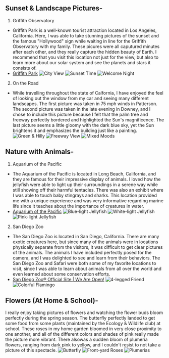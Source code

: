 
## Sunset & Landscape Pictures-
1. Griffith Observatory 
- Griffith Park is a well-known tourist attraction located in Los Angeles, California. Here, I was able to take stunning pictures of the sunset and the famous "Hollywood" sign while waiting in line for the Griffith Observatory with my family. These picures were all caputured minutes after each other, and they really capture the hidden beauty of Earth. I recommend that you visit this location not just for the view, but also to learn more about our solar system and see the planets and stars it consists of. 
- [Griffith Park](https://www.laparks.org/griffithpark/griffith-park-home-page/)
![City View](https://lh3.googleusercontent.com/sP397ymGz6yW01widqCJhaDzwT1Lz-jh8y4eYxN3LczMSIeKC9OKK6MNKVFdnyzKmXgYkt5GKYMuymEd_SGEQjH0h2pa85JkB0OnxHVxwQBHl8HJH3dJAkbmJdevfFR63zvn1Zyhr4R3FPmW_Zgw73Rju5hmAv3zBoe8TADWaMnzb5ixk761igxrjbbwExwbjmZs5kRRp95qj7uLE5HMh2929IfrM-qONRsPRD-lr3mQW1r0QFTOcGVKMP1vl2kQRf-EqDUNcanrRAO2TNZL3fl2xdhm2pUSQ7VREUW9B70wUx-_kvaAN-uj6LDh4giwXvj_BfnGCLZajzR9sLqPEFaa8FdvGEApj9vws88wgE1AWxn9U1KqZlqaCOD6K-zv6cihehxu04xHVyaZJcSkRvPs48JjjXgEnEQfXT1_fPvqYI7q8HG0bPSUSTj3bJJcHDF4X0TJE9Nzq8Ymq_150g5siPExuJ8THe8wsWj-W3w6xstF9Nu6iD-SxaF8s1T3ck_vuvsvSV5Ej2Y2g3Phorz_6w2IXPhRq6sB7HhDJAgN8RAlfBCeowOJ28B5vIpuTlzzNExvE5kn1zMzyksEObHlvPEipYxez0RmIMy47ZLhS02crJsZD7OvqY8pk_VWgAjo59gJI68jvtK65pIel26sKbTFiGXTo1Grsaehhs5aGu_k1x-KhFosWCqj=w1250-h937-no?authuser=0)
![Sunset Time](https://lh3.googleusercontent.com/9lbbU90mEGESpZyAuBTgI3M38f1cuhQ5j8QCJ7_1jpdhBh7E89g7fT2UkjtuQ4Jf_TRwfWPaAW6QFnicV_nDJkCCYm1Xlci1_NMWzuMpGLmSgDnEMDKneGCRumnvtR2DVYBrEecxlFKpaPeBkniA3YCSn-Sw85ZklntWII_3fd5P3x-k0sagjfuy0UKZMbEy220XRmsbulZPWPfE_zuXzni8JIUQp468_bdiOyu-ZcftGc5F-hjQCmJxvG77L1oqSBtjoWiJTLFwlF5wsQUQCPZKqcPGzStNTRJwdNutp1w7hBsL-TggU0ySMp9NTVcCxA4YttdLDDEnLokKVFRUM0ORzuESwB32eSz8z87FiTHkpqlARxaULCV-OndyR65ncYVtx3CihOb5YVLRXy50FYwR9BwjRDcp7CdbAllRsCP4BtlM-IWYVa4IgBgdsploQLE-FKXWFaaxC0DJEt1BVhcijjDmaYsZsy-lneM0Sh8Kh_NuvU7SsuF0OQIoUnaANb7rYfBhUSb3v3W8I-zHlBbTjsACsrmzjM5w0dXlpRzKNPRgkYNC8DKSKLkYMbexyFUWb2ueN89938KF9OfivN6C9AgImpq6XdQphHfBB0kf1fjhXljnVY72ptaJoSXhz1JhlsVPyHmWXNV20TVdRjBg649DbeIWeYwV46RgLhemwM1L_yOn07P_V3AD=w1250-h937-no?authuser=0)
![Welcome Night](https://lh3.googleusercontent.com/555gFKHzmJ1h5H-iwhL8V1ngcK67yjwzXDiirUFz9OZd66Wv3rlN65LXPUj_f9sTZmt5t08jLKNKS0NUnGPajeEjk69zRNOhU-9QWQPIl7EuP90V4Lz1gqdd6ztsfG3mlJUITOE9tQFbDx2ZZMK-gBepBEKmR6YH-nmP0OGUv78IT6tHEwaRV02gKgInO8R9_DdMToMnG6FB8PkV_85gSUs-dZvjs2BTemYJg1SlJ8UylmxvH1m78kLLSUekn67Wp0Vw1E5R9yJ_iYZcrh14ktmGwNh8yJ7qTWb9pCz6LbpcrF8H4UksxdUx1aF5IL8ybQkSLa9zwPPFC1N-22XPFK08DvFKFyS0P4RjpDfYxm5WEDw8fM_RcnfUBVCW-Y6j3Ix2v_WCkLUxrtMJRuuj0JCrrNlR7KXkOI03pvrcggFphtxmRiLs8P91RpbM1zNUN19vvp9XPKeDiaYrNHV9B4NQRGNncdFtaIBooS0IihMDa9DUVyt6oRrjlEDljM3cCIsWPJr2caz3lAzJ5LiFMkUa9IqNafs7WR1RXxmS1SWbkSevJFvXY2OS4sHzwv2Gw-_B-BYJc4HHCR-xrWRNgE4Sho6U6-ikYhFS-pSQmPESq2PsSk2IuZIy9Jx9JeDZFSUoVOZWkzcVl8y_lY-R8oebH04rXBB_uWeAVSxwwJsW1K7D-QuhzpQtRzSP=w1250-h937-no?authuser=0)
                                                                                                                                                                     
2. On the Road
- While travelling throughout the state of Calfornia, I have enjoyed the feel of looking out the window from my car and seeing many different landscapes. The first picture was taken in 75 mph winds in Patterson. The second picture was taken in the late evening in Downey, and I chose to include this picture because I felt that the palm tree and freeway perfectly bordered and highlighted the Sun's magnificence. The last picture seems a little gloomy with the dark blue sky, yet the Sun brightens it and emphasizes the building just like a painting.
![Green & Hilly](https://lh3.googleusercontent.com/dfvPt_jSPiP2P7hDLjauD47r2J0Rv2GtERikc3Af0JC9cjAws8uxAJezpW9KgoLCTQWn0uf4PGQZjvG2iQFUro_iPocWdsrBZgrTxrK0ffC3NsLZRgt_Fol-IUVXJFiFtMvDVzbDq5bpfahdynZkVfDNFzGjhstqdOV-PraZyVRDhxc3ejSIb5SD4jmxhe088GDnYdKnyalYTTCutjMpX0PsNRtOVHv3EMhxpzTAvTkRwBat-jFk9k2PQDO9sc7a1Zlfxrl0lB1qsFUjrLLUFmqzhUfiGSTwZwSb7DePviFz6cOlbHNSOrHhBtbpSEryYi4u9GSozo-u6M7iDpByevF7QZtsSHqPfNVbVfFz_GTkEoihrHh3pFY3UTWK2zSENP1DwPNYDkGQlGBP1nt7lxGL1VDiIMw_JWPHeEnMtPyYN8BwVlnYhmUi_g9nSafScyUV4S4PJk2QKPx44GDedRwapbC4a6wbxogFec2zz6KJVo5xmyKIYL5XbZz0Z3dpfJ8V-InPk9xjUGlxcAXCTNxUfsOQG7zGLKWNH6AinY8r-ar1WfnUbVfYupf6WJMNKKuRNBVgW4SNcYsXZSZRdYTkIIQA-rgscgwY0ikWsageUuwmC59OFA9i-vsdmm7k4_XPUhDjJjDvKWH4R3JBBb4V02S6dKaLGSgKYJq2NmK0aifD_agZC-4QAc14=w1844-h937-no?authuser=0)
![Freeway View](https://lh3.googleusercontent.com/sUgL-eZmDIDEReaUi_93t54V9gzlQrzllQQW5MPj6_Yjw5iCPatkLSL46jgKS5wB8PjuHUiCkt0DKnPxFBKWPIFGcKNDvjiP1oD6gowvj4HmvBN5ucOkDOhkCyIonLfy_FNY5KFOMj7j4yUgQvK8bwt_EDuaVXLk2HgDsHXmQe3cxGXMw6xQIMZZQreIuT-KyxH-MZGksUUnXU692_1D7oGn2udyLY3BcbDZSi6vOMyO60t1N9XBonpRJLkz__CG5FX9GbpwvIkOlUb3jilu9dXmvxAZbJq0uJjUUPpqR6iMAlGyGz6ADOJEsDgg45BwfHzjt-mIyjtcLkIf3azjmdS_YhoLtH8vqi8elGTcq0IcHhUh5byGuPvobxxV5U3Fh85dKs2W2J5G6QfllBqY-BjGYjUMJZWhUCzWGSvHYDWSUYjIRKZYi7zfCuFMjlfJKkf_IwrvIw44_qEkGjl4zyu1UIilmP0OFGR1KagGFvHMqFEI4SdZQK1A6fya9q46Cxh6YkUpaHURDYRI-tqIZMUY9SM9JxFqlppjrcuOLDcoiSzg8mELNoeO3zyC0ewx08wNDg-sX8P6mZ9rGlGCYnJbrF15ZsCeJjCuri8lg29dl3PzQYC5s3rzMBifry7uQZOeZpaOBvOJVXOAzLUeLrnNjYIT_Z8I0iUhEjmB0OVMftz0M1cjpChgarTd=w1250-h937-no?authuser=0)
![Mixed Moods](https://lh3.googleusercontent.com/JiIMLZdxzTnm9fOZzFK1lnap9kNYm2a5t89Jq9VCgnt3ZAwPkV6-waaYJAcdN0PEAqEF0DuAqxveyjT8eUQwzFsbcd7RiKa94poYgCAXPbBKsAqXGCxDZcDPjb1yR1yLnz0MooO_YCRt_6-5tpx00YNVru4rcMjG7BJSJ0g38NAK8GJfcwo7MwNxh_q5RDqt6VKQXMAbJoOIXopnHMULQBidhL1EKYT_atxZEtidf_qCnpJi0BHGzEuZXTH9RehURSsZQd9pmrCZZSvJxXTaLuAzKaZ2KuJ3NntEce76CiMdqeiNANrGyWO8YZudf8thucE-YFbL80CM5iWOcsln8ywqQrOZlLab3hLTMNc1WwqQv4WUvQ8SNvTEZ5SEPbvzVfPzrCu9PYBS5Zba8Zbt_pwhQn-5avH3ngOYDLgdE_3wyvz7WRnYeH6dJrAu9Balj0oLZrTC07xBTDwzau1V3yzpln8Hm-bl-wedfrWp5M_lfjVs93yN8KY5WG9OmamavuKC2LKPqTpeiy4X0mN2glK39EA0jdnE5ehFoG18pHhKMM2B2Q6usjI7DqsnWxcQA3Un-Xyu3tU7OS9L-pkcdaJX5GIT54TPPSWq-Ed5YTukajNA9Go0zebSansi3k_uMw-yfwOeMC4HGPq2z0NKy2cGmC6DFBZPcHBJ0XARXhKPV2Rr1jPhESK2XDnP=w1250-h937-no?authuser=0)


## Nature with Animals-
1. Aquarium of the Pacific
- The Aquarium of the Pacific is located in Long Beach, California, and they are famous for their impressive display of animals. I loved how the jellyfish were able to light up their surroundings in a serene way while still showing off their harmful tentacles. There was also an exhibit where I was able to touch baby stingrays and sharks. This location provided me with a unique experience and was very informative regarding marine life since it teaches about the importance of creatures in water.
- [Aquarium of the Pacific](https://www.aquariumofpacific.org/)
![Blue-light Jellyfish](https://lh3.googleusercontent.com/_SmuhFXMygR2chg3G7nxviGKZ1DE8r-IRgQVwxoby8tuv-WSujqFub6bVGuso4OUF6QNDVSzO6rFB0BDePawYD29xWJMsNXl8Qfd-EIdPYV6WnhzNxGtKd4SP5VvXTnByJfOmOS1ZrsKEzlz1yhoyhYHFN49GUpzWRj_J9bZcuBJJRUIItgl8R97u-jeoeGq-zVICT8Ef4gpGHwfrU9eWMY0MLtkdEXDMes2p6IT7U0mJitJp7nw_pxCtreEJjvRb7Cr3g3LXwo_JLdn7SxRFTXo8eYnfjF4m9pMMKqxZXjN_d8KHxE_uGZtn7CwaC73grhK1wT2aZSR1t_hZ3iomNfFhouelel7QPoHAIuHkxAqZJ7GwYAlWRmKHNs0qQ7_KEFTuZndoAMpzareDW_0CSuiViX-Wtb1yy9X0y75GtmEYMxi3P9UNv9gCCt3waZ6rbV7QZ03WONl_yt4xhsz6NuFV5Tqy_Hce73J1R4rED-yY_r1sA_hc0YU-WvzrzEqZi1T5XmxP-hDuBvi21WMTyE4dKvkueryOsqrMc-1ieK7WAR2-e1usUpO3Gu60wCvMiqwk6-2GZ0QQlxSDspSDg76VgTMRRUFcRodGpmFNjZ2pIGKRKgnoHv47BvHT6SXVaaPvbCEDPAh3uZ-5vaub11cZTs6wLBO0M4V2-2RGJYwFaDog0q2zQdmC2L4=w703-h937-no?authuser=0)
![White-light Jellyfish](https://lh3.googleusercontent.com/yDO2Gp7af5urJvIoEUC9lgXk9Jutp37LqXPrU39PKU6CLNKWYdS8uVePcVZ2mGeAsEOui4L6TRypO2Q4Bz4Um--kQudyfAR0jqnFHBtmH1dK2OCl56Ep-4WXQ6BJatvlzxsJHylRwufKBrR0wU_Ntr65qMSA9cJWvowdjtheZAimxLH5Ikm5eB66rn5jQl1e7f94eD35W2Zy5CWLKpy_V-BDBfAxfkAfTG6TgNu5yHxoVV8DGNbB5A_Ig0Dm1SdjDY1LifSwrWFkzixHceVCcJ6oXYPQGMNRoflglaLKcGEbuwmxQc8bbJjuHQ4J9BlW7grbXhYKP9ti25qpiJQFfDGVhPSS8GBpHn9xHngIyNotB-MEMZzH6fQhPVXMwbhuU3zhT49UC9Y7cBjWfbHmaRzh1FFEhWi04EpwrespTWG0l0UUPoPPtG4wvUHpJLAfGmUY4MgcSHnVhcsrIJoAZZh43pfodvCG_j4cnN4E2yq53wX_AvUG29wsnMklKIdeH-6tUFye6jfx-3P8vbAUjbrOcoojlJy2eFx_IKNdDpmot3631xPiJD2mGVMZrww-66-2SBXxOcXYBfoTOFKSNoAWe2L6k3hKglwWp4OEt0P_O9I8b8Ub3GMsF_vucOkz1PkG5y81690BRR0gbaDpkkpjX9eAEmXvSAXppGmK8ecsTYZ_--_-hCTPN4mh=w703-h937-no?authuser=0)
![Pink-light Jellyfish](https://lh3.googleusercontent.com/IrECvri8eBd54S3P2nngmVmdbtZ7X_OVgKnUYfonaxZWaEJQj_KOyb1Pp9HOcZ0cH8SrJKTaJfP3UCoF2_EiXWIbepyUKOT9DhfGl8YcKQ7AbSrczJIX9WA7UA2vVx5KleSFSgU_uyBKJ0MmtZJXNcqqMDnCt4va4GCgtG3FGW4uMdT9VAiPHaCC-SqziLXQ-d90JNrnvyQbuZi6pziO26ID28S8e0pDecQHHEId_PYx-vahIc0QH3dotdEVdX3VPja2LeLJkC5M-JXv-Tvg4V-ZY8Xpbz0PlXIALHhpwBWQulzfHTg82IazTdUvzE88kOiGztYtBxToGpKfDIKXXUAj2D78OTKlDCJVqXgHpxZ0OkOmxk-gdIcDlIw3m4wLmgy4sTn124ShLTxxNPXU6Eh3QSEJ9mQe0RvZSoDAZKHV1aQ8bedPaY1I1u1nTKlNDB3548usD3RQdMNEsqsEy5vPgR8B1ZNoPoKQvKdv8a7fv3bfw-QzMoRBTTF6nGiQ-Xh63sbpUUumE7NkuJ1IheKpTnqfwAgJAbrROGud23ZcIOqPGkRLzvhTq3tSciKuNJqwY-1uL5UQHhx2BCid-sTrusva5oqfhu9qNJ3M74nmIuqoOlntGQIanYs2wbnTGOZxKTgJ_tiZP8TAJ6H55Ye0e8EX6prdXZ5Vsu52_SB9vjGEgH7B8_P16maC=w1250-h937-no?authuser=0)
                                                                                                                                                                     
2. San Diego Zoo
- The San Diego Zoo is located in San Diego, California. There are many exotic creatures here, but since many of the animals were in locations physically separate from the visitors, it was difficult to get clear pictures of the animals. The animals I have included perfectly posed for the camera, and I was delighted to see and learn from their behaviors. The San Diego Zoo and Safari were both some of my favorite locations to visit, since I was able to learn about animals from all over the world and even learned about some conservation efforts. 
- [San Diego Zoo® Official Site | We Are Open!](https://zoo.sandiegozoo.org/)
![4-legged Friend](https://lh3.googleusercontent.com/A7ZkDhWqzbOf3MgXXZDOoK00OXPIAoKf5DIwIroudejqLruFUrWQTNnxQJ1g4tWabz2O3xXjuuFDBxz5CDm5UEv7aJmTRUXPlwG_QiFlFdGf6aqgA4WDP2zTSl1tM8Iz8R3bLUA79LhMn8dPHICxmZdLfbpyk68XFfJ5AHCIrs90XdEFwy1HVwnpDUE-UA_s8DyhsLQ0k8XjWECdWYFsNfEL_MryA51R0iQ-1uYYAysEu-DDdvG2qCrMRDruhEW9IcZ0Ujp6zRdNyQ-mrCocK_WRAKEkJIoiQsqJJ9Ojknn60_P7Wucy9mqnr_0gIOc7HlNfiaX2CxaqplG_AmJxGBumE7AsOtmItUfgTQS5JjTvz2_T-aHHVyyd-X24CcQmw0RHnEHAzGc-V_Fwy3L7B1g79RWfpOWblvHI54Z3-yImEZxVK9169VW95e7Kx1J3RD-H52PcQEv9Nx660ojghENZtfP9U07VR7SQLP2tBa4IcS88NDQz4VVl9YU5VVs12zo4zjPnEyhlWLdsmF7JgIU2whhD8hIG-8S9vB8DGras4Ru33Q6eOS02oaslctgdKmoDFJYk7A-ABqWrV28CTXBrNsEg7TvD8EJHvot7_Yb6yv58DofHthqF1rD9XfZzuZoHFK5jn2eGGWe7GcQd1YND66RKtPTN-BSgREjgXdHDrtIKvOEsOme9_v5t=w1250-h937-no?authuser=0)
![Colorful Flamingo](https://lh3.googleusercontent.com/MEqPSpTwMWs3ZFSovT66kIvmq3tBmuljdbiZYdR7OZMSxCS5_zXvjKEDGPdB8rCP0zUeM70znPU-_Q4HBwpaNGKFUHhUFA0Ghz7-GUiflKtRyD_BRZSNndi6lC9W7MnnTBSbt1vZk77q94c__nFizj5UsWZZOAhrRJBZPAYY1qxzZt702AgJBPsbDUsCJlLFq57JHOU9UYbA05MmqY0fZK6a5UzYfWevOOM-rTvT4HPcwu9FmJXL_AO6igLZxUpONF4BiWiL_q9xsrurBpwR8go7e-_WNjvHIg3ZLCGscLWnFGXlzKFJhVgBGbmtThw4SVjWMhzmdImHI38eO_WJGXlyS5doYU8KLFtkXd2xeetCwdgRIRTuVdiQhNJTbWhfIhSS4AylBOoGrY6oGX8sejj5VPvMyzpdb8smvzBtFtX9odxLKIwbbcJE0W8eRlXAn-gq1BvHlZRV7839jBAT6h6VjQ8Bx2-xKkCIlbcGvP-LVdKuWf4WiDJRYfoOUISd5sduQcofhVDTIXSFtN2UF-xGNEECUM6O6h1OYNCCjeaTckgX3fI7FX4iwKR9aRPeoemcnCsG2OmQPhBUK55hxcQpLUyMLbIZfYt96WeaK2H7MUaQ8uEMXGY1tFbSnXfKzWcNbMVqeJt-M2o6dwbmNrh5_gaCOD8C5W4YZbbEDrPiqu2RhH9mZ-qwJCgB=w703-h937-no?authuser=0)


## Flowers (At Home & School)-
I really enjoy taking pictures of flowers and watching the flower buds bloom perfectly during the spring season. The butterfly perfectly landed to get some food from some plants (maintained by the Ecology & Wildlife club) at school. These roses in my home garden bloomed in very close proximity to one another, and all of the different colors and shades of pink really made the picture more vibrant. There alsowas a sudden bloom of plumeria flowers, ranging from dark pink to yellow, and I couldn't resist to not take a picture of this spectacle. 
![Butterfly](https://lh3.googleusercontent.com/-TeXxGPc94l8mfEn4UJ2LiqxTwLnYBCNp3WW_Lep4cvtSYO024ABYAf5IjSjVIUx_hy0Ul1q2r5O0ONh4ongiBvovWKcVxs8yjP8kXUIqxVpreZC82sm-V0YVflu-u2eJj5vPota5x6rqrDnk-uMSQCuWioBnTSNykTT4CKbMHjDvVvRxKqB7omEj2EbQdAaiPvRDVTlQjWHBPJpdBIslzdEiZD6onPQF9T0gtZrb_p-c-sSGKtFQqXn1eihID1NvcfFGXJVV9S9JJiOyEdS2hfHUMVvu2TQhAnPn7TtikuCqDPCqQdwGzsFIIJcC62baXMtBEtnTIU16jPd2zabVygljzX92BWpVTQ894OgVObDJHDucSkrVRaECumOuu_uwJLTpQIVjxGX39hViuIslgk9D2omfJNlEjV6Zpc8IsMCAOvjMCXxE0-mvlTS7e6mtwp_a57bE04CDKuJhmP8OKBJcRgKRAYRQ84nqAfiTnp9MLMiEN6butvCP8OZ5orAC_DsYKI4rrefb7xVxeW7bKJXx-SIKr4mrWbgyVbHZtIc6yKtqzi4AL1if1S2nUqKSeXOsWGyt7L8TNCC7rtHZSYORtWtsFrtwwLC3kX3Ikj0DcAi0wI1J3mxJKPQSiIypn7WkBxL8fEX56S3aVyXff5dMAydVvlEF0HT-S-6pNxBRexULFK2TLlAvlXr=w703-h937-no?authuser=0)
![Front-yard Roses](https://lh3.googleusercontent.com/O-kmxNDht4VMO5sBq8LCjMHADBE8N6Z8SfGNC4ZCrw1-A02e_F5VtPMywXrcNSXQsgjzfDP0u77ulvoPu7piip5iZt1o63hzIjjnR7YhY62IKBsd67DjiAtq4evWylYRSvjVSEVXLcusbYueVS7ZXvjIrgbfStDlWftYv_jJ1yJ1PZCcjZ9Xje6B4BPUA_QJW7xo5J2WhAj1-K5-PbITh-u7BcJGAel-tqX8zYRYc8tjlCUb4N7elZjc3k2P3774qIeLbpK4E7Thv8icux9BAq5F_cNcgCYoeShiOD1w0_PAE2aCXOtibyrmahi93dTpNhoqMTnatYsa9jlFFGiCgS3Fb1ZM3GnyLYOGfZhIKyTH-7KEdnkUBMM0Oo-PgvwWW31RGmfKJldBSLKaxvFIjJXlcepFTSMOwkAlxEFtKGDU4lnbFm75Di7Zm3OYM802qFnQ4ctvIjymZvgKrESxKQp7gtijgEpQSwl7QtSmLnw3GV7a1UJMEuwt_MgkkFIJvnEYbRttpQO8Hi17l7kpkxEg8sWwY2GiX6HFvg-pIeMEW19kqdt9RyCnr4V_wQR0hN4R-rHKnD3-0vevtot0UoQgFyeLPf7AZvOya6tqSgJaQFlN-xFhqatvloBcilezld6uyZy4vPoM38Brm1DyH7AAu4lJY26Cy-XM26WmdA_5OFyVs14ecijb6qjV=w772-h937-no?authuser=0)
![Plumerias](https://lh3.googleusercontent.com/CLeadPP2_UddHq0jwM1rgbSACpN90IvjVNsKjsIq1OxlDennrMQBN5kfY07dF5r9fjHDoPkln5HEx6OfDQBvP6qoJ0WKU5qTaIfiq4_huIC9P2NzI0gDu0slt_ZtVEQyb3HWBGL1xxKONifB-_m1BQ-fV7aXY8KJh1AOA77KzKhzlh9aCGgoppje6U7EYfpnkoPWaDfKItvXfHxSjb2J2O5rIDpsH5iLyHD7qxDhVi5_8XE1Wqkihz_W6qUr6HI9d98JCuwRroGnTYvV4-HdB1W0hDdE9nt8n8lS6-_ZsPEM-lgsitVMapsR4F2GtyU-1MkEPjEcUb0CAI2A5V86tx0QtgohTvkQLqhkC8SB6NYFCz3nXbHOmzAGLCiZU1Yp74eUQo1VXlS4vm8KwCLGacUwtOxnSsSiqRHSXKb4xZ2s82Qi20nLM5iWUCMBGo65F1FrJ0dz5G2tRBIQ6_gClAlFkPc7EMZDewxAtr8_wenQ8J1Ub2zKTAb-Ebn0xMjHJfIt--Dzw9jmKi7q3MwtfT03gKluabOVZTutTgim0OpTm4oiZE_oW79-D7301aVLf3M-9tXhSDlrK73hZXFN23Fr-QYLko1fA62LBa0kbZbsoW0uyikTlDRC9BMs_wfh5zUqdfitjieeWY3RHBwnAIQJ8IWHHCmi-I_vF_6YL0bUCcMdUlP-BRirPabf=w703-h937-no?authuser=0)

